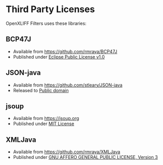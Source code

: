 # Third Party Licenses

OpenXLIFF Filters uses these libraries:

## BCP47J

- Available from <https://github.com/rmraya/BCP47J>
- Published under [Eclipse Public License v1.0](https://raw.githubusercontent.com/rmraya/BCP47J/main/LICENSE)

## JSON-java

- Available from  <https://github.com/stleary/JSON-java>
- Released to [Public domain](https://raw.githubusercontent.com/stleary/JSON-java/master/LICENSE)

## jsoup

- Available from <https://jsoup.org>
- Published under [MIT License](https://jsoup.org/license)

## XMLJava

- Available from <https://github.com/rmraya/XMLJava>
- Published under [GNU AFFERO GENERAL PUBLIC LICENSE, Version 3](https://raw.githubusercontent.com/rmraya/XMLJava/main/LICENSE)
